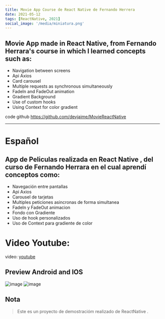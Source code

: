 ```yaml
---
title: Movie App Course de React Native de Fernando Herrera
date: 2021-05-12
tags: [ReactNative, 2021]
social_image: '/media/miniatura.png'
---
```


## Movie App made in React Native, from Fernando Herrara's course in which I learned concepts such as:
* Navigation between screens
* Api Axios
* Card carousel
* Multiple requests as synchronous simultaneously
* FadeIn and FadeOut animation
* Gradient Background
* Use of custom hooks
* Using Context for color gradient

code github https://github.com/devjaime/MovieReactNative

-----------------------------------------
# Español
## App de Peliculas realizada en React Native , del curso de Fernando Herrara en el cual aprendí conceptos como:
* Navegación entre pantallas
* Api Axios
* Carousel de tarjetas
* Multiples peticiones asincronas de forma simultanea
* FadeIn y FadeOut animacion
* Fondo con Gradiente
* Uso de hook personalizados
* Uso de Context para gradiente de color


# Video Youtube:

video: [youtube](https://www.youtube.com/watch?v=Bgb82cCue1g&t=3s)


## Preview Android and IOS

![image](/media/01-reactnativemovie.png)
![image](/media/02-reactnativemovie.gif)


## Nota

> Este es un proyecto de demostracióm realizado de ReactNative .
